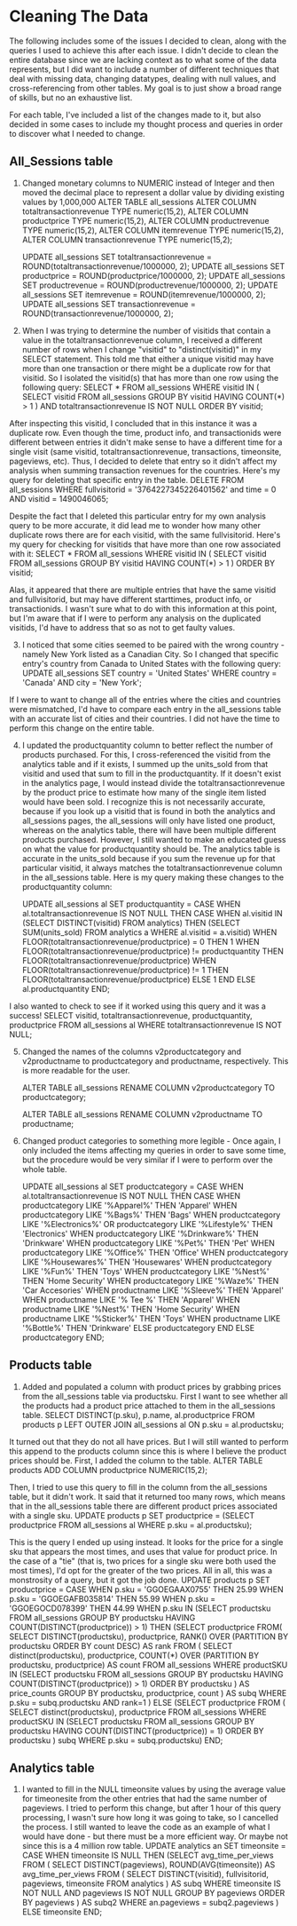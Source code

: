 # Cleaning The Data

The following includes some of the issues I decided to clean, along with the queries I used to achieve this after each issue.  I didn't decide to clean the entire database since we are lacking context as to what some of the data represents, but I did want to include a number of different techniques that deal with missing data, changing datatypes, dealing with null values, and cross-referencing from other tables.  My goal is to just show a broad range of skills, but no an exhaustive list.

For each table, I've included a list of the changes made to it, but also decided in some cases to include my thought process and queries in order to discover what I needed to change.


## All_Sessions table

1. Changed monetary columns to NUMERIC instead of Integer and then moved the decimal place to represent a dollar value by dividing existing values by 1,000,000
    ALTER TABLE all_sessions
    ALTER COLUMN totaltransactionrevenue TYPE numeric(15,2),
    ALTER COLUMN productprice TYPE numeric(15,2),
    ALTER COLUMN productrevenue TYPE numeric(15,2),
    ALTER COLUMN itemrevenue TYPE numeric(15,2),
    ALTER COLUMN transactionrevenue TYPE numeric(15,2);

    UPDATE all_sessions
    SET totaltransactionrevenue = ROUND(totaltransactionrevenue/1000000, 2);
    UPDATE all_sessions
    SET productprice = ROUND(productprice/1000000, 2);
    UPDATE all_sessions
    SET productrevenue = ROUND(productrevenue/1000000, 2);
    UPDATE all_sessions
    SET itemrevenue = ROUND(itemrevenue/1000000, 2);
    UPDATE all_sessions
    SET transactionrevenue = ROUND(transactionrevenue/1000000, 2);

2. When I was trying to determine the number of visitids that contain a value in the totaltransactionrevenue column, I received a different number of rows when I change  "visitid" to "distinct(visitid)" in my SELECT statement.  This told me that either a unique visitid may have more than one transaction or there might be a duplicate row for that visitid. So I isolated the visitid(s) that has more than one row using the following query:
    SELECT *
    FROM all_sessions
    WHERE visitid IN (
      SELECT visitid
      FROM all_sessions
      GROUP BY visitid
      HAVING COUNT(*) > 1
      )
      AND totaltransactionrevenue IS NOT NULL
    ORDER BY visitid;

After inspecting this visitid, I concluded that in this instance it was a duplicate row.  Even though the time, product info, and transactionids were different between entries it didn't make sense to have a different time for a single visit (same visitid, totaltransactionrevenue, transactions, timeonsite, pageviews, etc).  Thus, I decided to delete that entry so it didn't affect my analysis when summing transaction revenues for the countries.  Here's my query for deleting that specific entry in the table.
    DELETE FROM all_sessions
    WHERE fullvisitorid = '3764227345226401562' and time = 0 AND visitid = 1490046065;

Despite the fact that I deleted this particular entry for my own analysis query to be more accurate, it did lead me to wonder how many other duplicate rows there are for each visitid, with the same fullvisitorid. Here's my query for checking for visitids that have more than one row associated with it:
    SELECT *
    FROM all_sessions
    WHERE visitid IN (
      SELECT visitid
      FROM all_sessions
      GROUP BY visitid
      HAVING COUNT(*) > 1
      )
    ORDER BY visitid;

Alas, it appeared that there are multiple entries that have the same visitid and fullvisitorid, but may have different starttimes, product info, or transactionids.  I wasn't sure what to do with this information at this point, but I'm aware that if I were to perform any analysis on the duplicated visitids, I'd have to address that so as not to get faulty values. 

3. I noticed that some cities seemed to be paired with the wrong country - namely New York listed as a Canadian City.  So I changed that specific entry's country from Canada to United States with the following query:
    UPDATE all_sessions
    SET country = 'United States' WHERE country = 'Canada' AND city = 'New York';

If I were to want to change all of the entries where the cities and countries were mismatched, I'd have to compare each entry in the all_sessions table with an accurate list of cities and their countries.  I did not have the time to perform this change on the entire table.

4. I updated the productquantity column to better reflect the number of products purchased.  For this, I cross-referenced the visitid from the analytics table and if it exists, I summed up the units_sold from that visitid and used that sum to fill in the productquantity.  If it doesn't exist in the analytics page, I would instead divide the totaltransactionrevenue by the product price to estimate how many of the single item listed would have been sold.  I recognize this is not necessarily accurate, because if you look up a visitid that is found in both the analytics and all_sessions pages, the all_sessions will only have listed one product, whereas on the analytics table, there will have been multiple different products purchased.  However, I still wanted to make an educated guess on what the value for productquantity should be.  The analytics table is accurate in the units_sold because if you sum the revenue up for that particular visitid, it always matches the totaltransactionrevenue column in the all_sessions table.  Here is my query making these changes to the productquantity column:

    UPDATE all_sessions al
    SET productquantity = 
    CASE WHEN al.totaltransactionrevenue IS NOT NULL
        THEN
        CASE	WHEN al.visitid IN (SELECT DISTINCT(visitid) FROM analytics) THEN (SELECT SUM(units_sold) 
                                            FROM analytics a 
                                            WHERE al.visitid = a.visitid)
            WHEN FLOOR(totaltransactionrevenue/productprice) = 0 THEN 1
            WHEN FLOOR(totaltransactionrevenue/productprice) != productquantity THEN FLOOR(totaltransactionrevenue/productprice)
            WHEN FLOOR(totaltransactionrevenue/productprice) != 1 THEN FLOOR(totaltransactionrevenue/productprice)
            ELSE 1
        END
      ELSE al.productquantity
    END;


I also wanted to check to see if it worked using this query and it was a success!
    SELECT 	visitid,
        totaltransactionrevenue,
        productquantity,
        productprice
    FROM all_sessions al
    WHERE totaltransactionrevenue IS NOT NULL;


5. Changed the names of the columns v2productcategory and v2productname to productcategory and productname, respectively. This is more readable for the user.

    ALTER TABLE all_sessions
    RENAME COLUMN v2productcategory TO productcategory;

    ALTER TABLE all_sessions
    RENAME COLUMN v2productname TO productname;


6. Changed product categories to something more legible - Once again, I only included the items affecting my queries in order to save some time, but the procedure would be very similar if I were to perform over the whole table.

    UPDATE all_sessions al
    SET productcategory = 
    CASE WHEN al.totaltransactionrevenue IS NOT NULL
        THEN
        CASE
          WHEN productcategory LIKE '%Apparel%' THEN 'Apparel'
          WHEN productcategory LIKE '%Bags%' THEN 'Bags'
          WHEN productcategory LIKE '%Electronics%' OR productcategory LIKE '%Lifestyle%' THEN 'Electronics'
          WHEN productcategory LIKE '%Drinkware%' THEN 'Drinkware'
          WHEN productcategory LIKE '%Pet%' THEN 'Pet'
          WHEN productcategory LIKE '%Office%' THEN 'Office'
          WHEN productcategory LIKE '%Housewares%' THEN 'Housewares'
          WHEN productcategory LIKE '%Fun%' THEN 'Toys'
          WHEN productcategory LIKE '%Nest%' THEN 'Home Security'
          WHEN productcategory LIKE '%Waze%' THEN 'Car Accesories'
          WHEN productname LIKE '%Sleeve%' THEN 'Apparel'
          WHEN productname LIKE '% Tee %' THEN 'Apparel'
          WHEN productname LIKE '%Nest%' THEN 'Home Security'
          WHEN productname LIKE '%Sticker%' THEN 'Toys'
          WHEN productname LIKE '%Bottle%' THEN 'Drinkware'
          ELSE productcategory
        END
      ELSE productcategory
    END;


## Products table

1. Added and populated a column with product prices by grabbing prices from the all_sessions table via productsku.  First I want to see whether all the products had a product price attached to them in the all_sessions table. 
    SELECT DISTINCT(p.sku), p.name, al.productprice
    FROM products p
    LEFT OUTER JOIN all_sessions al ON p.sku = al.productsku;

It turned out that they do not all have prices.  But I will still wanted to perform this append to the products column since this is where I believe the product prices should be.  First, I added the column to the table.
    ALTER TABLE products
    ADD COLUMN productprice NUMERIC(15,2);

Then, I tried to use this query to fill in the column from the all_sessions table, but it didn't work. It said that it returned too many rows, which means that in the all_sessions table there are different product prices associated with a single sku.
    UPDATE products p
    SET productprice = (SELECT productprice FROM all_sessions al WHERE p.sku = al.productsku);

This is the query I ended up using instead.  It looks for the price for a single sku that appears the most times, and uses that value for product price.  In the case of a "tie" (that is, two prices for a single sku were both used the most times), I'd opt for the greater of the two prices.  All in all, this was a monstrosity of a query, but it got the job done.
    UPDATE products p
    SET productprice = 
    CASE 
      WHEN p.sku = 'GGOEGAAX0755' THEN 25.99
      WHEN p.sku = 'GGOEGAFB035814' THEN 55.99
      WHEN p.sku = 'GGOEGOCD078399' THEN 44.99
      WHEN p.sku IN (SELECT productsku FROM all_sessions GROUP BY productsku HAVING COUNT(DISTINCT(productprice)) > 1)
        THEN (SELECT productprice 
            FROM(	SELECT DISTINCT(productsku), productprice, RANK() OVER (PARTITION BY productsku ORDER BY count DESC) AS rank
              FROM (	SELECT 	distinct(productsku), 
                      productprice, 
                      COUNT(*) OVER (PARTITION BY productsku, productprice) AS count
                  FROM all_sessions
                  WHERE productSKU IN (SELECT productsku
                            FROM all_sessions
                            GROUP BY productsku
                            HAVING COUNT(DISTINCT(productprice)) > 1)
                  ORDER BY productsku
              ) AS price_counts
              GROUP BY productsku, productprice, count
            ) AS subq
            WHERE p.sku = subq.productsku AND rank=1
        )
      ELSE (SELECT productprice 
          FROM (
              SELECT 	distinct(productsku), productprice
            FROM all_sessions
            WHERE productSKU IN (SELECT productsku
                      FROM all_sessions
                      GROUP BY productsku
                      HAVING COUNT(DISTINCT(productprice)) = 1)
            ORDER BY productsku
          ) subq
          WHERE p.sku = subq.productsku)
    END;


## Analytics table

1. I wanted to fill in the NULL timeonsite values by using the average value for timeonesite from the other entries that had the same number of pageviews.  I tried to perform this change, but after 1 hour of this query processing, I wasn't sure how long it was going to take, so I cancelled the process. I still wanted to leave the code as an example of what I would have done - but there must be a more efficient way.  Or maybe not since this is a 4 million row table.
      UPDATE analytics an
      SET timeonsite =
      CASE 
        WHEN timeonsite IS NULL
        THEN (SELECT avg_time_per_views
            FROM (
              SELECT 	DISTINCT(pageviews),
                  ROUND(AVG(timeonsite)) AS avg_time_per_views
              FROM 
              (
                SELECT 	DISTINCT(visitid), 
                    fullvisitorid, 
                    pageviews, 
                    timeonsite
                FROM analytics
              ) AS subq
              WHERE timeonsite IS NOT NULL AND pageviews IS NOT NULL
              GROUP BY pageviews
              ORDER BY pageviews
            ) AS subq2
              WHERE an.pageviews = subq2.pageviews
        )
        ELSE timeonsite
      END;

